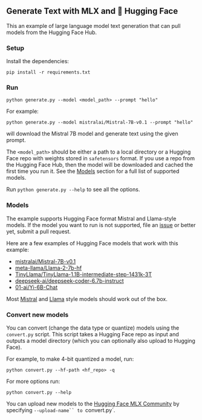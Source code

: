 ## Generate Text with MLX and :hugs: Hugging Face

This an example of large language model text generation that can pull models from
the Hugging Face Hub.

### Setup

Install the dependencies:

```
pip install -r requirements.txt
```

### Run

```
python generate.py --model <model_path> --prompt "hello"
```

For example:

```
python generate.py --model mistralai/Mistral-7B-v0.1 --prompt "hello"
```

will download the Mistral 7B model and generate text using the given prompt.

The `<model_path>` should be either a path to a local directory or a Hugging
Face repo with weights stored in `safetensors` format. If you use a repo from
the Hugging Face Hub, then the model will be downloaded and cached the first
time you run it. See the [Models](#models) section for a full list of supported models.

Run `python generate.py --help` to see all the options.


### Models

The example supports Hugging Face format Mistral and Llama-style models.  If the
model you want to run is not supported, file an
[issue](https://github.com/ml-explore/mlx-examples/issues/new) or better yet,
submit a pull request.

Here are a few examples of Hugging Face models that work with this example:

- [mistralai/Mistral-7B-v0.1](https://huggingface.co/mistralai/Mistral-7B-v0.1)
- [meta-llama/Llama-2-7b-hf](https://huggingface.co/meta-llama/Llama-2-7b-hf)
- [TinyLlama/TinyLlama-1.1B-intermediate-step-1431k-3T](https://huggingface.co/TinyLlama/TinyLlama-1.1B-intermediate-step-1431k-3T)
- [deepseek-ai/deepseek-coder-6.7b-instruct](https://huggingface.co/deepseek-ai/deepseek-coder-6.7b-instruct)
- [01-ai/Yi-6B-Chat](https://huggingface.co/01-ai/Yi-6B-Chat)

Most
[Mistral](https://huggingface.co/models?library=transformers,safetensors&other=mistral&sort=trending)
and
[Llama](https://huggingface.co/models?library=transformers,safetensors&other=llama&sort=trending)
style models should work out of the box.

### Convert new models 

You can convert (change the data type or quantize) models using the
`convert.py` script. This script takes a Hugging Face repo as input and outputs
a model directory (which you can optionally also upload to Hugging Face).

For example, to make 4-bit quantized a model, run:

```
python convert.py --hf-path <hf_repo> -q
```

For more options run:

```
python convert.py --help
```

You can upload new models to the [Hugging Face MLX
Community](https://huggingface.co/mlx-community) by specifying `--upload-name``
to `convert.py`.
